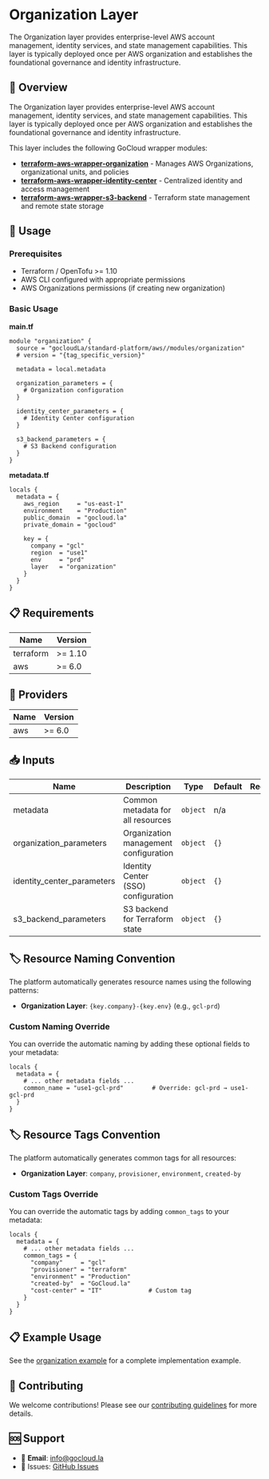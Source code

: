 # Organization Layer

The Organization layer provides enterprise-level AWS account management, identity services, and state management capabilities. This layer is typically deployed once per AWS organization and establishes the foundational governance and identity infrastructure.

## 🎯 Overview

The Organization layer provides enterprise-level AWS account management, identity services, and state management capabilities. This layer is typically deployed once per AWS organization and establishes the foundational governance and identity infrastructure.

This layer includes the following GoCloud wrapper modules:

- **[terraform-aws-wrapper-organization](https://github.com/gocloudLa/terraform-aws-wrapper-organization)** - Manages AWS Organizations, organizational units, and policies
- **[terraform-aws-wrapper-identity-center](https://github.com/gocloudLa/terraform-aws-wrapper-identity-center)** - Centralized identity and access management
- **[terraform-aws-wrapper-s3-backend](https://github.com/gocloudLa/terraform-aws-wrapper-s3-backend)** - Terraform state management and remote state storage

## 🚀 Usage

### Prerequisites

- Terraform / OpenTofu >= 1.10
- AWS CLI configured with appropriate permissions
- AWS Organizations permissions (if creating new organization)

### Basic Usage

**main.tf**
```hcl
module "organization" {
  source = "gocloudLa/standard-platform/aws//modules/organization"
  # version = "{tag_specific_version}"

  metadata = local.metadata

  organization_parameters = {
    # Organization configuration
  }

  identity_center_parameters = {
    # Identity Center configuration
  }

  s3_backend_parameters = {
    # S3 Backend configuration
  }
}
```

**metadata.tf**
```hcl
locals {
  metadata = {
    aws_region     = "us-east-1"
    environment    = "Production"
    public_domain  = "gocloud.la"
    private_domain = "gocloud"

    key = {
      company = "gcl"
      region  = "use1"
      env     = "prd"
      layer   = "organization"
    }
  }
}
```


## 📋 Requirements

| Name | Version |
|------|---------|
| terraform | >= 1.10 |
| aws | >= 6.0 |

## 🔧 Providers

| Name | Version |
|------|---------|
| aws | >= 6.0 |

## 📥 Inputs

| Name | Description | Type | Default | Required |
|------|-------------|------|---------|:--------:|
| metadata | Common metadata for all resources | `object` | n/a | yes |
| organization_parameters | Organization management configuration | `object` | `{}` | no |
| identity_center_parameters | Identity Center (SSO) configuration | `object` | `{}` | no |
| s3_backend_parameters | S3 backend for Terraform state | `object` | `{}` | no |

## 🏷️ Resource Naming Convention

The platform automatically generates resource names using the following patterns:

- **Organization Layer**: `{key.company}-{key.env}` (e.g., `gcl-prd`)

### Custom Naming Override

You can override the automatic naming by adding these optional fields to your metadata:

```hcl
locals {
  metadata = {
    # ... other metadata fields ...
    common_name = "use1-gcl-prd"        # Override: gcl-prd → use1-gcl-prd
  }
}
```

## 🏷️ Resource Tags Convention

The platform automatically generates common tags for all resources:

- **Organization Layer**: `company`, `provisioner`, `environment`, `created-by`

### Custom Tags Override

You can override the automatic tags by adding `common_tags` to your metadata:

```hcl
locals {
  metadata = {
    # ... other metadata fields ...
    common_tags = {
      "company"     = "gcl"
      "provisioner" = "terraform"
      "environment" = "Production"
      "created-by"  = "GoCloud.la"
      "cost-center" = "IT"             # Custom tag
    }
  }
}
```

## 📋 Example Usage

See the [organization example](../../examples/organization) for a complete implementation example.

## 🤝 Contributing

We welcome contributions! Please see our [contributing guidelines](../../CONTRIBUTING.md) for more details.

## 🆘 Support

- 📧 **Email**: info@gocloud.la
- 🐛 Issues: [GitHub Issues](https://github.com/gocloudLa/terraform-aws-standard-platform/issues)

